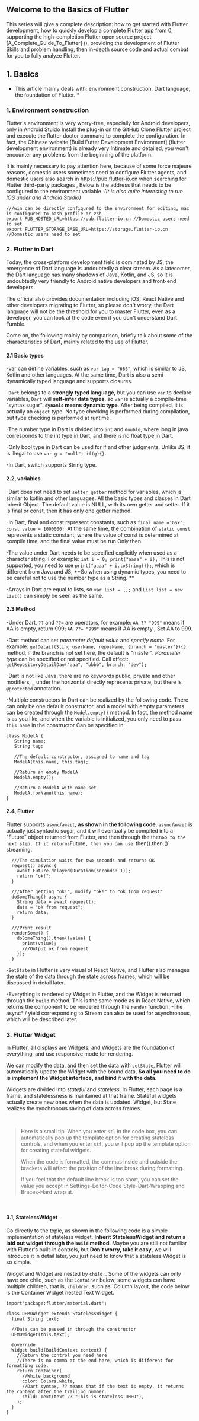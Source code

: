 ## Welcome to the Basics of Flutter

This series will give a complete description: how to get started with Flutter development, how to quickly develop a complete Flutter app from 0, supporting the high-completion Flutter open source project [A_Complete_Guide_To_Flutter] (), providing the development of Flutter Skills and problem handling, then in-depth source code and actual combat for you to fully analyze Flutter.

## 1. Basics

* This article mainly deals with: environment construction, Dart language, the foundation of Flutter. *

### 1. Environment construction

Flutter's environment is very worry-free, especially for Android developers, only in Android Stuido
Install the plug-in on the GitHub Clone Flutter project and execute the flutter doctor command to complete the configuration. In fact, the Chinese website [Build Futter Development Environment] (flutter development environment) is already very Intimate and detailed, you won't encounter any problems from the beginning of the platform.

It is mainly necessary to pay attention here, because of some force majeure reasons, domestic users sometimes need to configure Flutter agents, and domestic users also search in https://pub.flutter-io.cn when searching for Flutter third-party packages , Below is the address that needs to be configured to the environment variable. *(It is also quite interesting to run IOS under and Android Studio)*

```
///win can be directly configured to the environment for editing, mac is configured to bash_profile or zsh
export PUB_HOSTED_URL=https://pub.flutter-io.cn //Domestic users need to set
export FLUTTER_STORAGE_BASE_URL=https://storage.flutter-io.cn //Domestic users need to set
```
### 2. Flutter in Dart

Today, the cross-platform development field is dominated by JS, the emergence of Dart language is undoubtedly a clear stream. As a latecomer, the Dart language has many shadows of Java, Kotlin, and JS, so it is undoubtedly very friendly to Android native developers and front-end developers.

The official also provides documentation including iOS, React Native and other developers migrating to Flutter, so please don't worry, the Dart language will not be the threshold for you to master Flutter, even as a developer, you can look at the code even if you don't understand Dart Fumble.

Come on, the following mainly by comparison, briefly talk about some of the characteristics of Dart, mainly related to the use of Flutter.


#### 2.1 Basic types

-var can define variables, such as `var tag = "666"`, which is similar to JS, Kotlin and other languages. At the same time, Dart is also a semi-dynamically typed language and supports closures.

-`Dart` belongs to a **strongly typed language**, but you can use `var` to declare variables, `Dart` will **self-infer data types**, so `var` is actually a compile-time "syntax sugar". **`dynamic` means dynamic type**. After being compiled, it is actually an `object` type. No type checking is performed during compilation, but type checking is performed at runtime.

-The number type in Dart is divided into `int` and `double`, where long in java corresponds to the int type in Dart, and there is no float type in Dart.

-Only bool type in Dart can be used for if and other judgments. Unlike JS, it is illegal to use `var g = "null"; if(g){}`.

-In Dart, switch supports String type.

#### 2.2, variables

-Dart does not need to set `setter getter` method for variables, which is similar to kotlin and other languages. All the basic types and classes in Dart inherit Object. The default value is NULL, with its own getter and setter. If it is final or const, then it has only one getter method.

-In Dart, final and const represent constants, such as `final name ='GSY'; const value = 1000000; `At the same time, the combination of `static const` represents a static constant, where the value of const is determined at compile time, and the final value must be run Only then.

-The value under Dart needs to be specified explicitly when used as a character string. For example: `int i = 0; print("aaaa" + i);` This is not supported, you need to use `print("aaaa" + i.toString());`, which is different from Java and JS, **So when using dynamic types, you need to be careful not to use the number type as a String. **

-Arrays in Dart are equal to lists, so `var list = [];` and `List list = new List()` can simply be seen as the same.

#### 2.3 Method

-Under Dart, `??` and `??=` are operators, for example: `AA ?? "999"` means if AA is empty, return 999; `AA ??= "999"` means if AA is empty , Set AA to 999.

-Dart method can set *parameter default value* and *specify name*. For example: `getDetail(Sting userName, reposName, {branch = "master"}){} `method, if the branch is not set here, the default is "master". *Parameter type* can be specified or not specified. Call effect: `getRepositoryDetailDao("aaa", "bbbb", branch: "dev");`

-Dart is not like Java, there are no keywords public, private and other modifiers, `_` under the horizontal directly represents private, but there is `@protected` annotation.

-Multiple constructors in Dart can be realized by the following code. There can only be one default constructor, and a model with empty parameters can be created through the `Model.empty()` method. In fact, the method name is as you like, and when the variable is initialized, you only need to pass `this.name` in the constructor Can be specified in:

```
class ModelA {
   String name;
   String tag;
  
   //The default constructor, assigned to name and tag
   ModelA(this.name, this.tag);

   //Return an empty ModelA
   ModelA.empty();
  
   //Return a ModelA with name set
   ModelA.forName(this.name);
}

``` 
#### 2.4, Flutter

Flutter supports `async`/`await`, **as shown in the following code**, `async`/`await` is actually just syntactic sugar, and it will eventually be compiled into a "Future" object returned from Flutter, and then through the then` Go to the next step. If it returns `Future`, then you can use `then().then.()` streaming.

```
  ///The simulation waits for two seconds and returns OK
  request() async {
    await Future.delayed(Duration(seconds: 1));
    return "ok!";
  }

  ///After getting "ok!", modify "ok!" to "ok from request"
  doSomeThing() async {
    String data = await request();
    data = "ok from request";
    return data;
  }

  ///Print result
  renderSome() {
    doSomeThing().then((value) {
      print(value);
      ///Output ok from request
    });
  }
```

-`SetState` in Flutter is very visual of React Native, and Flutter also manages the state of the data through the state across frames, which will be discussed in detail later.

-Everything is rendered by Widget in Flutter, and the Widget is returned through the `build` method. This is the same mode as in React Native, which returns the component to be rendered through the `render` function.
-The async* / yield corresponding to Stream can also be used for asynchronous, which will be described later.

### 3. Flutter Widget

In Flutter, all displays are Widgets, and Widgets are the foundation of everything, and use responsive mode for rendering.

We can modify the data, and then set the data with `setState`, Flutter will automatically update the Widget with the bound data, **So all you need to do is implement the Widget interface, and bind it with the data**.

Widgets are divided into *stateful* and *stateless*. In Flutter, each page is a frame, and statelessness is maintained at that frame. Stateful widgets actually create new ones when the data is updated. Widget, but State realizes the synchronous saving of data across frames.

&emsp;

> Here is a small tip. When you enter `stl` in the code box, you can automatically pop up the template option for creating stateless controls, and when you enter `stf`, you will pop up the template option for creating stateful widgets.
>
>When the code is formatted, the commas inside and outside the brackets will affect the position of the line break during formatting.
>
>If you feel that the default line break is too short, you can set the value you accept in Settings-Editor-Code Style-Dart-Wrapping and Braces-Hard wrap at.

&emsp;  

#### 3.1, StatelessWidget

Go directly to the topic, as shown in the following code is a simple implementation of stateless widget. **Inherit StatelessWidget and return a laid out widget through the `build` method**. Maybe you are still not familiar with Flutter's built-in controls, but **Don't worry, take it easy**, we will introduce it in detail later, you just need to know that a stateless Widget is so simple.


Widget and Widget are nested by `child:`. Some of the widgets can only have one child, such as the `Container` below; some widgets can have multiple children, that is, `children`, such as `Column layout, the code below is the Container Widget nested Text Widget.

```
import'package:flutter/material.dart';

class DEMOWidget extends StatelessWidget {
  final String text;

  //Data can be passed in through the constructor
  DEMOWidget(this.text);

  @override
  Widget build(BuildContext context) {
    //Return the control you need here
    //There is no comma at the end here, which is different for formatting code.
    return Container(
      //White background
      color: Colors.white,
      //Dart syntax, ?? means that if the text is empty, it returns the content after the trailing number.
      child: Text(text ?? "This is stateless DMEO"),
    );
  }
}

```

